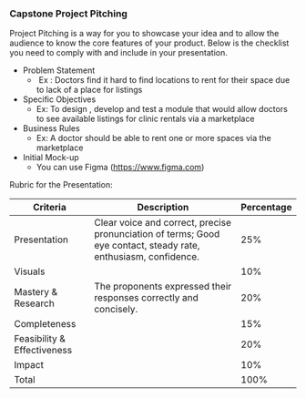 ### Capstone Project Pitching 

Project Pitching is a way for you to showcase your idea and to allow the audience to know the core features of your product. Below is the checklist you need to comply with and include in your presentation.

*   Problem Statement
    *    Ex : Doctors find it hard to find locations to rent for their space due to lack of a place for listings 
*   Specific Objectives 
    *   Ex: To design , develop and test a module that would allow doctors to see available listings for clinic rentals via a marketplace
*   Business Rules             
    *   Ex: A doctor should be able to rent one or more spaces via the marketplace
*   Initial Mock-up
    *   You can use Figma (https://www.figma.com)

Rubric for the Presentation: 

| Criteria | Description | Percentage |
| --- | --- | --- |
| Presentation | Clear voice and correct, precise pronunciation of terms; Good eye contact, steady rate, enthusiasm, confidence. | 25% |
| Visuals |   | 10% |
| Mastery & Research | The proponents expressed their responses correctly and concisely.  | 20% |
| Completeness |   | 15% |
| Feasibility & Effectiveness |   | 20% |
| Impact |   | 10% |
| Total |   | 100% |
